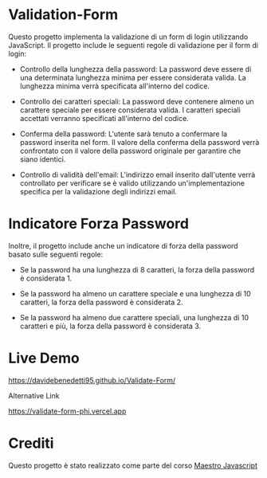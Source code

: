 
# Validation-Form

Questo progetto implementa la validazione di un form di login utilizzando JavaScript. Il progetto include le seguenti regole di validazione per il form di login:

- Controllo della lunghezza della password: La password deve essere di una determinata lunghezza minima per essere considerata valida. La lunghezza minima verrà specificata all'interno del codice.

- Controllo dei caratteri speciali: La password deve contenere almeno un carattere speciale per essere considerata valida. I caratteri speciali accettati verranno specificati all'interno del codice.

- Conferma della password: L'utente sarà tenuto a confermare la password inserita nel form. Il valore della conferma della password verrà confrontato con il valore della password originale per garantire che siano identici.

- Controllo di validità dell'email: L'indirizzo email inserito dall'utente verrà controllato per verificare se è valido utilizzando un'implementazione specifica per la validazione degli indirizzi email.


# Indicatore Forza Password
Inoltre, il progetto include anche un indicatore di forza della password basato sulle seguenti regole:

- Se la password ha una lunghezza di 8 caratteri, la forza della password è considerata 1.

- Se la password ha almeno un carattere speciale e una lunghezza di 10 caratteri, la forza della password è considerata 2.

- Se la password ha almeno due carattere speciali, una lunghezza di 10 caratteri e più, la forza della password è considerata 3.


# Live Demo

https://davidebenedetti95.github.io/Validate-Form/

Alternative Link

https://validate-form-phi.vercel.app


# Crediti

Questo progetto è stato realizzato come parte del corso [Maestro Javascript](https://www.udemy.com/course/maestro-javascript/) 
